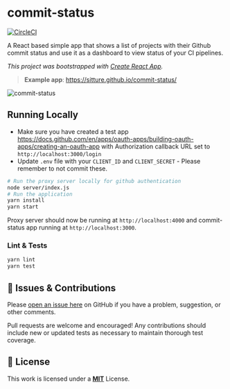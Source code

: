 # commit-status

[![CircleCI](https://dl.circleci.com/status-badge/img/gh/sitture/commit-status/tree/master.svg?style=svg)](https://dl.circleci.com/status-badge/redirect/gh/sitture/commit-status/tree/master)

A React based simple app that shows a list of projects with their Github commit status and use it as a dashboard to view status of your CI pipelines.

*This project was bootstrapped with [Create React App](https://github.com/facebook/create-react-app).*

>**Example app**: https://sitture.github.io/commit-status/

![commit-status](screenshot.png)

## Running Locally

- Make sure you have created a test app https://docs.github.com/en/apps/oauth-apps/building-oauth-apps/creating-an-oauth-app with Authorization callback URL set to `http://localhost:3000/login`
- Update `.env` file with your `CLIENT_ID` and `CLIENT_SECRET` - Please remember to not commit these.

```sh
# Run the proxy server locally for github authentication
node server/index.js
# Run the application
yarn install
yarn start
```

Proxy server should now be running at `http://localhost:4000` and commit-status app running at `http://localhost:3000`.

### Lint & Tests

```sh
yarn lint
yarn test
```

## :wave: Issues & Contributions

Please [open an issue here](../../issues) on GitHub if you have a problem, suggestion, or other comments.

Pull requests are welcome and encouraged! Any contributions should include new or updated tests as necessary to maintain thorough test coverage.

## :scroll: License

This work is licensed under a [__MIT__](https://mit-license.org/) License.

